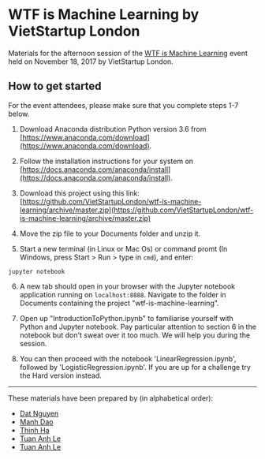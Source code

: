 # WTF is Machine Learning by VietStartup London

Materials for the afternoon session of the [WTF is Machine Learning](https://www.facebook.com/events/726163544245558) event held on November 18, 2017 by VietStartup London.

## How to get started

For the event attendees, please make sure that you complete steps 1-7 below.

1. Download Anaconda distribution Python version 3.6 from [https://www.anaconda.com/download](https://www.anaconda.com/download).

2. Follow the installation instructions for your system on [https://docs.anaconda.com/anaconda/install](https://docs.anaconda.com/anaconda/install).

3. Download this project using this link: [https://github.com/VietStartupLondon/wtf-is-machine-learning/archive/master.zip](https://github.com/VietStartupLondon/wtf-is-machine-learning/archive/master.zip)

4. Move the zip file to your Documents folder and unzip it.

5. Start a new terminal (in Linux or Mac Os) or command promt (In Windows, press Start > Run > type in `cmd`), and enter:
```
jupyter notebook
```

6. A new tab should open in your browser with the Jupyter notebook application running on `localhost:8888`. Navigate to the folder in Documents containing the project "wtf-is-machine-learning".

7. Open up "IntroductionToPython.ipynb" to familiarise yourself with Python and Jupyter notebook. Pay particular attention to section 6 in the notebook but don't sweat over it too much. We will help you during the session.

8. You can then proceed with the notebook 'LinearRegression.ipynb', followed by 'LogisticRegression.ipynb'. If you are up for a challenge try the Hard version instead.

---

These materials have been prepared by (in alphabetical order):
- [Dat Nguyen](https://github.com/dkn22)
- [Manh Dao](https://github.com/manhdao)
- [Thinh Ha](https://github.com/thinhha)
- [Tuan Anh Le](https://github.com/tanhle)
- [Tuan Anh Le](https://github.com/tuananhle7)
